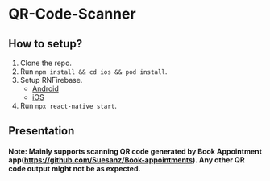 # QR-Code-Scanner

## How to setup?

1.    Clone the repo.
2.    Run ````npm install && cd ios && pod install````.
3.    Setup RNFirebase.
      - [Android](https://rnfirebase.io/#2-android-setup)
      - [iOS](https://rnfirebase.io/#3-ios-setup)
4.    Run ````npx react-native start````.


## Presentation

#### Note: Mainly supports scanning QR code generated by Book Appointment app(https://github.com/Suesanz/Book-appointments). Any other QR code output might not be as expected.
